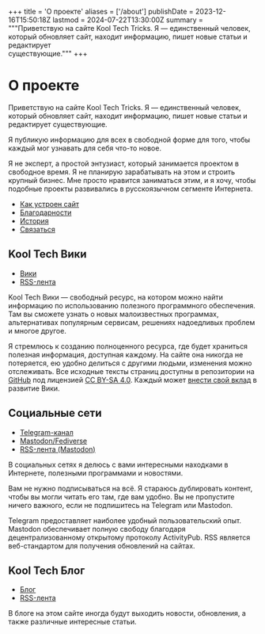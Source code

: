 +++
title = 'О проекте'
aliases = ['/about']
publishDate = 2023-12-16T15:50:18Z
lastmod = 2024-07-22T13:30:00Z
summary = """Приветствую на сайте Kool Tech Tricks. Я — единственный человек, \
который обновляет сайт, находит информацию, пишет новые статьи и редактирует \
существующие."""
+++

# О проекте

Приветствую на сайте Kool Tech Tricks. Я — единственный человек, который
обновляет сайт, находит информацию, пишет новые статьи и редактирует
существующие.

Я публикую информацию для всех в свободной форме для того, чтобы каждый мог
узнавать для себя что-то новое.

Я не эксперт, а простой энтузиаст, который занимается проектом в свободное
время. Я не планирую зарабатывать на этом и строить крупный бизнес. Мне просто
нравится заниматься этим, и я хочу, чтобы подобные проекты развивались в
русскоязычном сегменте Интернета.

- [Как устроен сайт](/faq/how-site-works)
- [Благодарности](/faq/credits)
- [История](/faq/history)
- [Связаться](/faq/contact)

## Kool Tech Вики

- [Вики](/wiki)
- [RSS-лента](/wiki/index.xml)

Kool Tech Вики — свободный ресурс, на котором можно найти информацию по
использованию полезного программного обеспечения. Там вы сможете узнать о новых
малоизвестных программах, альтернативах популярным сервисам, решениях
надоедливых проблем и многое другое.

Я стремлюсь к созданию полноценного ресурса, где будет храниться полезная
информация, доступная каждому. На сайте она никогда не потеряется, ею удобно
делиться с другими людьми, изменения можно отслеживать. Все исходные тексты
страниц доступны в репозитории на
[GitHub](https://github.com/KoolTechTricks/pages) под лицензией
[CC BY-SA 4.0](https://creativecommons.org/licenses/by-sa/4.0/deed.ru). Каждый
может
[внести свой вклад](https://github.com/KoolTechTricks/pages/blob/main/CONTRIBUTING.md)
в развитие Вики.

## Социальные сети

- [Telegram-канал](https://t.me/KoolTechTricks)
- [Mastodon/Fediverse](https://lor.sh/@KoolTechTricks)
- [RSS-лента (Mastodon)](https://lor.sh/@KoolTechTricks.rss)

В социальных сетях я делюсь с вами интересными находками в Интернете, полезными
программами и новостями.

Вам не нужно подписываться на всё. Я стараюсь дублировать контент, чтобы вы
могли читать его там, где вам удобно. Вы не пропустите ничего важного, если не
подпишитесь на Telegram или Mastodon.

Telegram предоставляет наиболее удобный пользовательский опыт. Mastodon
обеспечивает полную свободу благодаря децентрализованному открытому протоколу
ActivityPub. RSS является веб-стандартом для получения обновлений на сайтах.

## Kool Tech Блог

- [Блог](/blog)
- [RSS-лента](/blog/index.xml)

В блоге на этом сайте иногда будут выходить новости, обновления, а также
различные интересные статьи.
